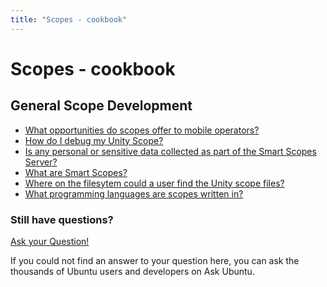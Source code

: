 ```yaml
---
title: "Scopes - cookbook"
---
```


# Scopes - cookbook


## General Scope Development

  * [What opportunities do scopes offer to mobile operators?](http://askubuntu.com/questions/310667/what-opportunities-do-scopes-offer-to-mobile-operators)
  * [How do I debug my Unity Scope?](http://askubuntu.com/questions/310672/how-do-i-debug-my-unity-scope)
  * [Is any personal or sensitive data collected as part of the Smart Scopes Server?](http://askubuntu.com/questions/310663/is-any-personal-or-sensitive-data-collected-as-part-of-the-smart-scopes-server)
  * [What are Smart Scopes?](http://askubuntu.com/questions/310660/what-are-smart-scopes)
  * [Where on the filesytem could a user find the Unity scope files?](http://askubuntu.com/questions/297108/where-on-the-filesytem-could-a-user-find-the-unity-scope-files)
  * [What programming languages are scopes written in?](http://askubuntu.com/questions/310669/what-programming-languages-are-scopes-written-in)

### Still have questions?

[Ask your Question!](http://www.askubuntu.com/questions/ask?tags=application-development,scopes)

If you could not find an answer to your question here, you can ask the
thousands of Ubuntu users and developers on Ask Ubuntu.
